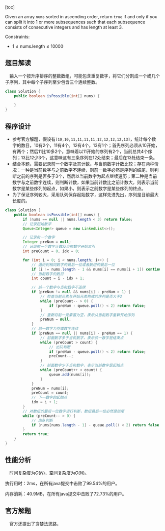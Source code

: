 [toc]

Given an array `nums` sorted in ascending order, return `true` if and only if you can split it into 1 or more subsequences such that each subsequence consists of consecutive integers and has length at least 3.



Constraints:

- $1 \le \text{nums.length} \le 10000$



## 题目解读

&emsp;输入一个按升序排序的整数数组，可能包含重复数字，将它们分割成一个或几个子序列，其中每个子序列至少包含三个连续整数。

```java
class Solution {
    public boolean isPossible(int[] nums) {
        
    }
}
```

## 程序设计

* 参考官方解题，假设有`[10,10,11,11,11,11,12,12,12,12,13]`，统计每个数字的数目，10有2个，11有4个，12有4个，13有1个；首先序列必须从10开始，有两个；然后11比10多2个，意味着以11开始的序列有2个，当前总共4个序列；13比12少3个，这意味这有三条序列在12处结束；最后在13处结束一条。
* 结合本题，需要记录前一个数字及其计数，与当前数字计数比较；存在两种情况：一种是当前数字与之前数字不连续，则前一数字必然是序列的结尾，则判断之前的序列是否多于3个，然后以当前数字为起点继续遍历；第二种是当前数字与之前数字连续，则判断计数，如果当前计数比之前计数大，则表示当前数字是某些序列的起点，如果小，则表示之前数字是某些序列的终点。
* 为了保证序列较大，采用队列保存起始数字，这样先进先出，序列是目前最大长度的。

```java
class Solution {
    public boolean isPossible(int[] nums) {
        if (nums == null || nums.length < 3) return false;
        // 记录起始数字
        Queue<Integer> queue = new LinkedList<>();

        // 记录前一个数字
        Integer preNum = null;
        // 记录前一个数字计数及当前数字开始索引
        int preCount = 0, idx = 0;

        for (int i = 0; i < nums.length; i++) {
            // 遍历到相同数字的最后一位或者数组的最后一位
            if (i != nums.length - 1 && nums[i] == nums[i + 1]) continue;
            // 当前数字的数目
            int count = i - idx + 1;

            // 前一个数字与当前数字不连续
            if (preNum != null && nums[i] - preNum > 1) {
                // 检查当前元素与开始元素构成的序列是否大于2
                while (preCount-- > 0) {
                    if (preNum - queue.poll() < 2) return false;
                }
                // 重新将前一元素置为空，表示从当前数字重新开始序列
                preNum = null;
            }
            // 前一数字为空或数字连续
            if (preNum == null || nums[i] - preNum == 1) {
                // 前面数字多于当前数字，表示前一数字是结束点
                while (preCount > count) {
                    // 出队判断
                    if (preNum - queue.poll() < 2) return false;
                    preCount--;
                }
                // 前面数字少于当前数字，表示当前数字是起始点
                while (preCount++ < count) {
                    queue.add(nums[i]);
                }
            }
            preNum = nums[i];
            preCount = count;
            // 下一数字的起始点
            idx = i + 1;
        }
        // 对数组的最后一位数字进行判断，数组最后一位必然是结尾
        while (preCount-- > 0) {
            // 出队判断
            if (nums[nums.length - 1] - queue.poll() < 2) return false;
        }
        return true;
    }
}
```

## 性能分析

&emsp;时间复杂度为$O(N)$，空间复杂度为$O(N)$。

执行用时：2ms，在所有java提交中击败了99.54%的用户。

内存消耗：40.9MB，在所有java提交中击败了72.73%的用户。

## 官方解题

&emsp;官方还提出了贪婪法思路，

```java

```

